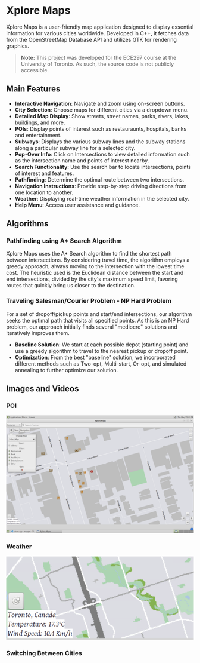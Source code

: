 # Xplore Maps

 
Xplore Maps is a user-friendly map application designed to display essential information for various cities worldwide. Developed in C++, it fetches data from the OpenStreetMap Database API and utilizes GTK for rendering graphics.

> **Note:** This project was developed for the ECE297 course at the University of Toronto. As such, the source code is not publicly accessible.

## Main Features
- **Interactive Navigation**: Navigate and zoom using on-screen buttons.
- **City Selection**: Choose maps for different cities via a dropdown menu.
- **Detailed Map Display**: Show streets, street names, parks, rivers, lakes, buildings, and more.
- **POIs**: Display points of interest such as restauraunts, hospitals, banks and entertainment.
- **Subways**: Displays the various subway lines and the subway stations along a particular subway line for a selected city.
- **Pop-Over Info**: Click on Intersections to view detailed information such as the intersection name and points of interest nearby.
- **Search Functionality**: Use the search bar to locate intersections, points of interest and features.
- **Pathfinding**: Determine the optimal route between two intersections.
- **Navigation Instructions**: Provide step-by-step driving directions from one location to another.
- **Weather**: Displaying real-time weather information in the selected city.
- **Help Menu**: Access user assistance and guidance.

## Algorithms

### Pathfinding using A* Search Algorithm
Xplore Maps uses the A* Search algorithm to find the shortest path between intersections. By considering travel time, the algorithm employs a greedy approach, always moving to the intersection with the lowest time cost. The heuristic used is the Euclidean distance between the start and end intersections, divided by the city's maximum speed limit, favoring routes that quickly bring us closer to the destination.

### Traveling Salesman/Courier Problem - NP Hard Problem
For a set of dropoff/pickup points and start/end intersections, our algorithm seeks the optimal path that visits all specified points. As this is an NP Hard problem, our approach initially finds several "mediocre" solutions and iteratively improves them.

- **Baseline Solution**: We start at each possible depot (starting point) and use a greedy algorithm to travel to the nearest pickup or dropoff point.
- **Optimization**: From the best "baseline" solution, we incorporated different methods such as Two-opt, Multi-start, Or-opt, and simulated annealing to further optimize our solution.

## Images and Videos

### POI

![POI](https://github.com/tahakh03/ECE297-Xplore-Maps/blob/main/Images%20and%20Videos/POI.png)

### Weather

![Weather](https://github.com/tahakh03/ECE297-Xplore-Maps/blob/main/Images%20and%20Videos/Weather.png)

### Switching Between Cities



